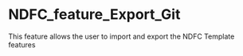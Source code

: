# NDFC_feature_Export_Git
This feature allows the user to import and export the NDFC Template features
